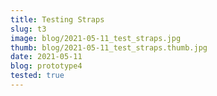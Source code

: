 ```yaml
---
title: Testing Straps
slug: t3
image: blog/2021-05-11_test_straps.jpg
thumb: blog/2021-05-11_test_straps.thumb.jpg
date: 2021-05-11
blog: prototype4
tested: true
---
```

